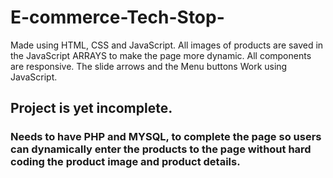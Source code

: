 # E-commerce-Tech-Stop-
Made using HTML, CSS and JavaScript.
All images of products are saved in the JavaScript ARRAYS to make the page more dynamic.
All components are responsive.
The slide arrows and the Menu buttons Work using JavaScript.
## Project is yet incomplete. 
### Needs to have PHP and MYSQL, to complete the page so users can dynamically enter the products to the page without hard coding the product image and product details.
